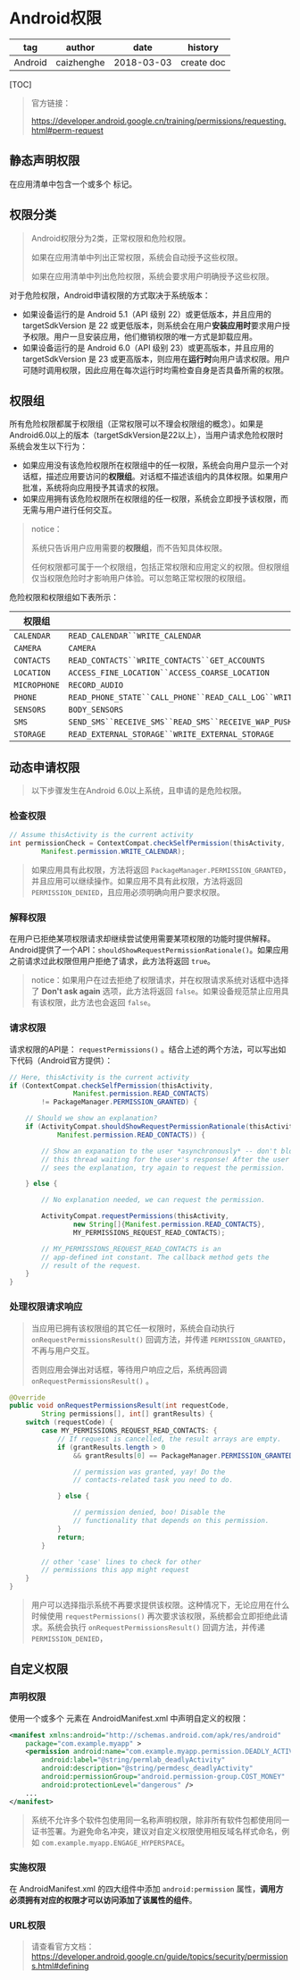 # Android权限

| tag     | author     | date       | history    |
| ------- | ---------- | ---------- | ---------- |
| Android | caizhenghe | 2018-03-03 | create doc |

[TOC]

> 官方链接：
>
> https://developer.android.google.cn/training/permissions/requesting.html#perm-request

## 静态声明权限

在应用清单中包含一个或多个 <uses-permission> 标记。

## 权限分类

> Android权限分为2类，正常权限和危险权限。
>
> 如果在应用清单中列出正常权限，系统会自动授予这些权限。
>
> 如果在应用清单中列出危险权限，系统会要求用户明确授予这些权限。

对于危险权限，Android申请权限的方式取决于系统版本：

- 如果设备运行的是 Android 5.1（API 级别 22）或更低版本，并且应用的 targetSdkVersion 是 22 或更低版本，则系统会在用户**安装应用时**要求用户授予权限。用户一旦安装应用，他们撤销权限的唯一方式是卸载应用。
- 如果设备运行的是 Android 6.0（API 级别 23）或更高版本，并且应用的 targetSdkVersion 是 23 或更高版本，则应用在**运行时**向用户请求权限。用户可随时调用权限，因此应用在每次运行时均需检查自身是否具备所需的权限。

## 权限组

所有危险权限都属于权限组（正常权限可以不理会权限组的概念）。如果是Android6.0以上的版本（targetSdkVersion是22以上），当用户请求危险权限时系统会发生以下行为：

- 如果应用没有该危险权限所在权限组中的任一权限，系统会向用户显示一个对话框，描述应用要访问的**权限组**。对话框不描述该组内的具体权限。如果用户批准，系统将向应用授予其请求的权限。
- 如果应用拥有该危险权限所在权限组的任一权限，系统会立即授予该权限，而无需与用户进行任何交互。

> notice：
>
> 系统只告诉用户应用需要的**权限组**，而不告知具体权限。
>
> 任何权限都可属于一个权限组，包括正常权限和应用定义的权限。但权限组仅当权限危险时才影响用户体验。可以忽略正常权限的权限组。

危险权限和权限组如下表所示：

| 权限组       | 权限                                                         |
| ------------ | ------------------------------------------------------------ |
| `CALENDAR`   | `READ_CALENDAR``WRITE_CALENDAR`                              |
| `CAMERA`     | `CAMERA`                                                     |
| `CONTACTS`   | `READ_CONTACTS``WRITE_CONTACTS``GET_ACCOUNTS`                |
| `LOCATION`   | `ACCESS_FINE_LOCATION``ACCESS_COARSE_LOCATION`               |
| `MICROPHONE` | `RECORD_AUDIO`                                               |
| `PHONE`      | `READ_PHONE_STATE``CALL_PHONE``READ_CALL_LOG``WRITE_CALL_LOG``ADD_VOICEMAIL``USE_SIP``PROCESS_OUTGOING_CALLS` |
| `SENSORS`    | `BODY_SENSORS`                                               |
| `SMS`        | `SEND_SMS``RECEIVE_SMS``READ_SMS``RECEIVE_WAP_PUSH``RECEIVE_MMS` |
| `STORAGE`    | `READ_EXTERNAL_STORAGE``WRITE_EXTERNAL_STORAGE`              |

## 动态申请权限

> 以下步骤发生在Android 6.0以上系统，且申请的是危险权限。

### 检查权限

```java
// Assume thisActivity is the current activity
int permissionCheck = ContextCompat.checkSelfPermission(thisActivity,
        Manifest.permission.WRITE_CALENDAR);
```

> 如果应用具有此权限，方法将返回 `PackageManager.PERMISSION_GRANTED`，并且应用可以继续操作。如果应用不具有此权限，方法将返回 `PERMISSION_DENIED`，且应用必须明确向用户要求权限。

### 解释权限

在用户已拒绝某项权限请求却继续尝试使用需要某项权限的功能时提供解释。Android提供了一个API：`shouldShowRequestPermissionRationale()`。如果应用之前请求过此权限但用户拒绝了请求，此方法将返回 `true`。

> notice：如果用户在过去拒绝了权限请求，并在权限请求系统对话框中选择了 **Don't ask again** 选项，此方法将返回 `false`。如果设备规范禁止应用具有该权限，此方法也会返回 `false`。

### 请求权限

请求权限的API是： `requestPermissions()` 。结合上述的两个方法，可以写出如下代码（Android官方提供）：

```java
// Here, thisActivity is the current activity
if (ContextCompat.checkSelfPermission(thisActivity,
                Manifest.permission.READ_CONTACTS)
        != PackageManager.PERMISSION_GRANTED) {

    // Should we show an explanation?
    if (ActivityCompat.shouldShowRequestPermissionRationale(thisActivity,
            Manifest.permission.READ_CONTACTS)) {

        // Show an expanation to the user *asynchronously* -- don't block
        // this thread waiting for the user's response! After the user
        // sees the explanation, try again to request the permission.

    } else {

        // No explanation needed, we can request the permission.

        ActivityCompat.requestPermissions(thisActivity,
                new String[]{Manifest.permission.READ_CONTACTS},
                MY_PERMISSIONS_REQUEST_READ_CONTACTS);

        // MY_PERMISSIONS_REQUEST_READ_CONTACTS is an
        // app-defined int constant. The callback method gets the
        // result of the request.
    }
}
```

### 处理权限请求响应

> 当应用已拥有该权限组的其它任一权限时，系统会自动执行 `onRequestPermissionsResult()` 回调方法，并传递 `PERMISSION_GRANTED`，不再与用户交互。
>
> 否则应用会弹出对话框，等待用户响应之后，系统再回调 `onRequestPermissionsResult()` 。

```java
@Override
public void onRequestPermissionsResult(int requestCode,
        String permissions[], int[] grantResults) {
    switch (requestCode) {
        case MY_PERMISSIONS_REQUEST_READ_CONTACTS: {
            // If request is cancelled, the result arrays are empty.
            if (grantResults.length > 0
                && grantResults[0] == PackageManager.PERMISSION_GRANTED) {

                // permission was granted, yay! Do the
                // contacts-related task you need to do.

            } else {

                // permission denied, boo! Disable the
                // functionality that depends on this permission.
            }
            return;
        }

        // other 'case' lines to check for other
        // permissions this app might request
    }
}
```

> 用户可以选择指示系统不再要求提供该权限。这种情况下，无论应用在什么时候使用 `requestPermissions()` 再次要求该权限，系统都会立即拒绝此请求。系统会执行 `onRequestPermissionsResult()` 回调方法，并传递 `PERMISSION_DENIED`，

## 自定义权限

### 声明权限

使用一个或多个 <permission> 元素在 AndroidManifest.xml 中声明自定义的权限：

```xml
<manifest xmlns:android="http://schemas.android.com/apk/res/android"
    package="com.example.myapp" >
    <permission android:name="com.example.myapp.permission.DEADLY_ACTIVITY"
        android:label="@string/permlab_deadlyActivity"
        android:description="@string/permdesc_deadlyActivity"
        android:permissionGroup="android.permission-group.COST_MONEY"
        android:protectionLevel="dangerous" />
    ...
</manifest>
```

> 系统不允许多个软件包使用同一名称声明权限，除非所有软件包都使用同一证书签署。为避免命名冲突，建议对自定义权限使用相反域名样式命名，例如 `com.example.myapp.ENGAGE_HYPERSPACE`。

### 实施权限

在 AndroidManifest.xml 的四大组件中添加 `android:permission` 属性，**调用方必须拥有对应的权限才可以访问添加了该属性的组件**。

### URL权限

> 请查看官方文档：https://developer.android.google.cn/guide/topics/security/permissions.html#defining